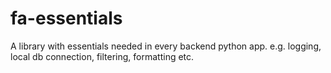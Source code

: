 # fa-essentials
A library with essentials needed in every backend python app. e.g. logging, local db connection, filtering, formatting etc.
